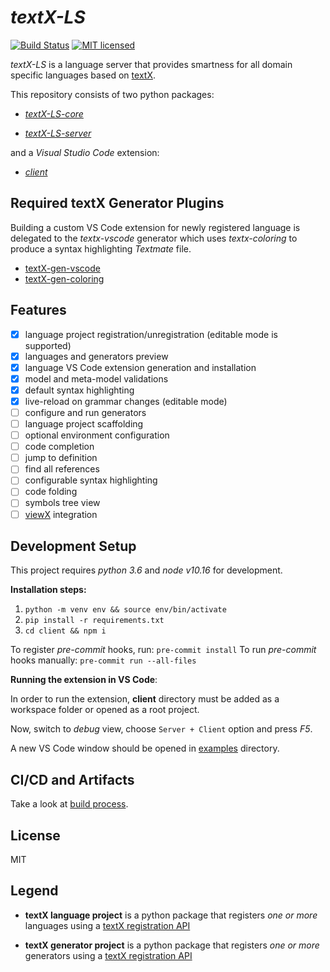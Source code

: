 # _textX-LS_

[![Build Status](https://dev.azure.com/textX/textX-LS/_apis/build/status/textX.textX-LS?branchName=master)](https://dev.azure.com/textX/textX-LS/_build/latest?definitionId=6&branchName=master) [![MIT licensed](https://img.shields.io/cocoapods/l/AFNetworking.svg)](https://raw.githubusercontent.com/textX/textX-LS/master/LICENSE)

_textX-LS_ is a language server that provides smartness for all domain specific languages based on [textX](https://github.com/textX/textX).

This repository consists of two python packages:

- _[textX-LS-core](https://github.com/textX/textX-LS/tree/master/textX-LS/core)_

- _[textX-LS-server](https://github.com/textX/textX-LS/tree/master/textX-LS/server)_

and a _Visual Studio Code_ extension:

- _[client](https://github.com/textX/textX-LS/tree/master/client)_

## Required textX Generator Plugins

Building a custom VS Code extension for newly registered language is delegated to the _textx-vscode_ generator which uses _textx-coloring_ to produce a syntax highlighting _Textmate_ file.

- [textX-gen-vscode](https://github.com/danixeee/textx-gen-vscode)
- [textX-gen-coloring](https://github.com/danixeee/textx-gen-coloring)

## Features

- [x] language project registration/unregistration (editable mode is supported)
- [x] languages and generators preview
- [x] language VS Code extension generation and installation
- [x] model and meta-model validations
- [x] default syntax highlighting
- [x] live-reload on grammar changes (editable mode)
- [ ] configure and run generators
- [ ] language project scaffolding
- [ ] optional environment configuration
- [ ] code completion
- [ ] jump to definition
- [ ] find all references
- [ ] configurable syntax highlighting
- [ ] code folding
- [ ] symbols tree view
- [ ] [viewX](https://github.com/textX/viewX-vscode) integration

## Development Setup

This project requires _python 3.6_ and _node v10.16_ for development.

**Installation steps:**

1. `python -m venv env && source env/bin/activate`
1. `pip install -r requirements.txt`
1. `cd client && npm i`

To register _pre-commit_ hooks, run: `pre-commit install`
To run _pre-commit_ hooks manually: `pre-commit run --all-files`

**Running the extension in VS Code**:

In order to run the extension, **client** directory must be added as a workspace folder or opened as a root project.

Now, switch to _debug_ view, choose `Server + Client` option and press _F5_.

A new VS Code window should be opened in [examples](./examples) directory.

## CI/CD and Artifacts

Take a look at [build process](./azure-devops/README.md).

## License

MIT

## Legend

- **textX language project** is a python package that registers _one or more_ languages using a [textX registration API](https://github.com/textX/textX/blob/master/textx/registration.py)

- **textX generator project** is a python package that registers _one or more_ generators using a [textX registration API](https://github.com/textX/textX/blob/master/textx/registration.py)
